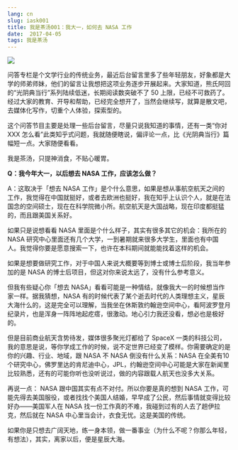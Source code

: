 ```yaml
---
lang: cn
slug: iask001
title: 我是茶汤001：我大一，如何去 NASA 工作
date:  2017-04-05
tags: 我是茶汤
---
```

<!-- more -->
![](http://oouh9u8nz.bkt.gdipper.com//iask001.jpg)

问答专栏是个文学行业的传统业务，最近后台留言里多了些年轻朋友，好象都是大学的师弟师妹，他们的留言让我想把这项业务逐步开展起来。大家知道，熊氏阿回的“光阴典当行”系列陆续低迷，长期阅读数突破不了 50 上限，已经不可救药了。经过大家的教育、开导和帮助，已经完全想开了，当然会继续写，就算是散文吧，去媒体化写作，切重个人体验，探索型的。

这个问答节目主要是处理一些后台留言，尽量只说我知道的事情，还有一类“你对 XXX 怎么看”此类知乎式问题，我就随便瞎说，偏评论一点，比《光阴典当行》篇幅短一点。大家随便看看。

我是茶汤，只提神消食，不贴心暖胃。

__Q：我今年大一，以后想去 NASA 工作，应该怎么做？__

A：这取决于「想去 NASA 工作」是个什么意思，如果是想从事航空航天之间的工作，我觉得在中国就挺好，或者去欧洲也挺好，我在知乎上认识个人，就是在法国念的空间硕士，现在在科学院微小所。航空航天是大国战略，现在印度都挺猛的，而且跟美国关系好。

如果只是说想看看 NASA 里面是个什么样子，其实有很多其它的机会：我所在的 NASA 研究中心里面还有几个大学，一到暑期就来很多大学生，里面也有中国人。我觉得你要是愿意搜索一下，也许在本科期间就能能找着这样的机会。

如果是想要做研究工作，对于中国人来说大概要等到博士或博士后阶段，我当年参加的是 NASA 的博士后项目，但这对你来说太远了，没有什么参考意义。

但我有些疑心你「想去 NASA」看看可能是一种情结，就像我大一的时候想当作家一样。据我猜想，NASA 有的时候代表了某个逝去时代的人类理想主义，星辰大海什么的，这是完全可以理解，当我坐在休斯敦约翰逊空间中心，看阿波罗登月纪录片，也是浑身一阵阵地起疙瘩，很激动。地心引力我还没看，想必也是极好的。

但是目前商业航天含势待发，媒体很多聚光灯都给了 SpaceX 一类的科技公司，我的意思是说，等你学成工作的时候，说不定世界已经变了模样。你需要确定的是你的兴趣、行业、地域，跟 NASA 不 NASA 倒没有什么关系：NASA 在全美有10 个研究中心，佛罗里达的肯尼迪中心，JPL，约翰逊空间中心可能是大家在新闻里比较熟悉，还有的可能你听也没听说过，做的内容跟载人航天也没多大关系。

再说一点： NASA 跟中国其实有点不对付。所以你要是真的想到 NASA 工作，可能先得去美国服役，或者找找个美国人结婚，早早成了公民，然后事情就变得比较好办——美国军人在 NASA 找一份工作真的不难，我碰到过有的人去了趟伊拉克，然后就在 NASA 中心里当会计，衣食无忧。这是美国的传统。

如果你是只想去广阔天地，练一身本领，做一番事业（为什么不呢？你那么年轻，有想法），其实，离家以后，便是星辰大海。